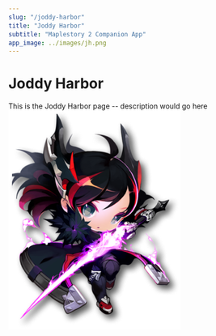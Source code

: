 ```yaml
---
slug: "/joddy-harbor"
title: "Joddy Harbor"
subtitle: "Maplestory 2 Companion App"
app_image: ../images/jh.png
---
```



# Joddy Harbor

This is the Joddy Harbor page -- description would go here
![alt text](../images/jh.png)